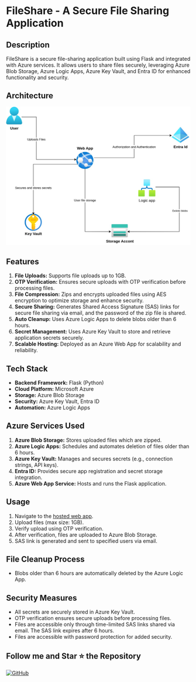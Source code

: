 # FileShare - A Secure File Sharing Application

## Description

FileShare is a secure file-sharing application built using Flask and integrated with Azure services. It allows users to share files securely, leveraging Azure Blob Storage, Azure Logic Apps, Azure Key Vault, and Entra ID for enhanced functionality and security.

## Architecture

<p align="center">
    <img src="architecture.jpg" alt="Architecture Diagram">
</p>

## Features

1. **File Uploads:** Supports file uploads up to 1GB.
2. **OTP Verification:** Ensures secure uploads with OTP verification before processing files.
3. **File Compression:** Zips and encrypts uploaded files using AES encryption to optimize storage and enhance security.
4. **Secure Sharing:** Generates Shared Access Signature (SAS) links for secure file sharing via email, and the password of the zip file is shared.
5. **Auto Cleanup:** Uses Azure Logic Apps to delete blobs older than 6 hours.
6. **Secret Management:** Uses Azure Key Vault to store and retrieve application secrets securely.
7. **Scalable Hosting:** Deployed as an Azure Web App for scalability and reliability.

## Tech Stack

- **Backend Framework:** Flask (Python)
- **Cloud Platform:** Microsoft Azure
- **Storage:** Azure Blob Storage
- **Security:** Azure Key Vault, Entra ID
- **Automation:** Azure Logic Apps

## Azure Services Used

1. **Azure Blob Storage:** Stores uploaded files which are zipped.
2. **Azure Logic Apps:** Schedules and automates deletion of files older than 6 hours.
3. **Azure Key Vault:** Manages and secures secrets (e.g., connection strings, API keys).
4. **Entra ID:** Provides secure app registration and secret storage integration.
5. **Azure Web App Service:** Hosts and runs the Flask application.

## Usage

1. Navigate to the [hosted web app](https://mf31-fileshare.azurewebsites.net/).
2. Upload files (max size: 1GB).
3. Verify upload using OTP verification.
4. After verification, files are uploaded to Azure Blob Storage.
5. SAS link is generated and sent to specified users via email.

## File Cleanup Process

- Blobs older than 6 hours are automatically deleted by the Azure Logic App.

## Security Measures

- All secrets are securely stored in Azure Key Vault.
- OTP verification ensures secure uploads before processing files.
- Files are accessible only through time-limited SAS links shared via email. The SAS link expires after 6 hours.
- Files are accessible with password protection for added security.


## Follow me and Star ⭐ the Repository
[![GitHub](https://img.shields.io/badge/GitHub-mfurqaan31-black?&logo=github)](https://github.com/mfurqaan31)